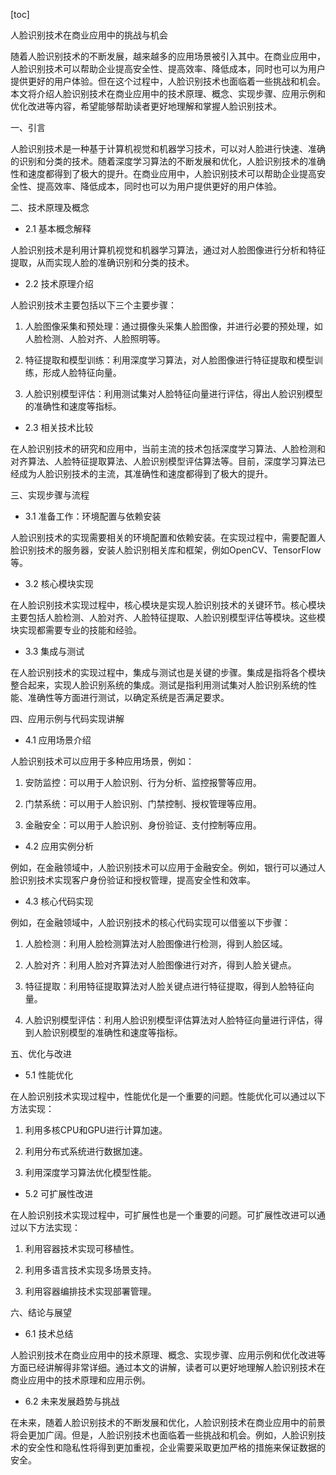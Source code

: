 
[toc]                    
                
                
人脸识别技术在商业应用中的挑战与机会

随着人脸识别技术的不断发展，越来越多的应用场景被引入其中。在商业应用中，人脸识别技术可以帮助企业提高安全性、提高效率、降低成本，同时也可以为用户提供更好的用户体验。但在这个过程中，人脸识别技术也面临着一些挑战和机会。本文将介绍人脸识别技术在商业应用中的技术原理、概念、实现步骤、应用示例和优化改进等内容，希望能够帮助读者更好地理解和掌握人脸识别技术。

一、引言

人脸识别技术是一种基于计算机视觉和机器学习技术，可以对人脸进行快速、准确的识别和分类的技术。随着深度学习算法的不断发展和优化，人脸识别技术的准确性和速度都得到了极大的提升。在商业应用中，人脸识别技术可以帮助企业提高安全性、提高效率、降低成本，同时也可以为用户提供更好的用户体验。

二、技术原理及概念

- 2.1 基本概念解释

人脸识别技术是利用计算机视觉和机器学习算法，通过对人脸图像进行分析和特征提取，从而实现人脸的准确识别和分类的技术。

- 2.2 技术原理介绍

人脸识别技术主要包括以下三个主要步骤：

1. 人脸图像采集和预处理：通过摄像头采集人脸图像，并进行必要的预处理，如人脸检测、人脸对齐、人脸照明等。

2. 特征提取和模型训练：利用深度学习算法，对人脸图像进行特征提取和模型训练，形成人脸特征向量。

3. 人脸识别模型评估：利用测试集对人脸特征向量进行评估，得出人脸识别模型的准确性和速度等指标。

- 2.3 相关技术比较

在人脸识别技术的研究和应用中，当前主流的技术包括深度学习算法、人脸检测和对齐算法、人脸特征提取算法、人脸识别模型评估算法等。目前，深度学习算法已经成为人脸识别技术的主流，其准确性和速度都得到了极大的提升。

三、实现步骤与流程

- 3.1 准备工作：环境配置与依赖安装

人脸识别技术的实现需要相关的环境配置和依赖安装。在实现过程中，需要配置人脸识别技术的服务器，安装人脸识别相关库和框架，例如OpenCV、TensorFlow等。

- 3.2 核心模块实现

在人脸识别技术实现过程中，核心模块是实现人脸识别技术的关键环节。核心模块主要包括人脸检测、人脸对齐、人脸特征提取、人脸识别模型评估等模块。这些模块实现都需要专业的技能和经验。

- 3.3 集成与测试

在人脸识别技术的实现过程中，集成与测试也是关键的步骤。集成是指将各个模块整合起来，实现人脸识别系统的集成。测试是指利用测试集对人脸识别系统的性能、准确性等方面进行测试，以确定系统是否满足要求。

四、应用示例与代码实现讲解

- 4.1 应用场景介绍

人脸识别技术可以应用于多种应用场景，例如：

1. 安防监控：可以用于人脸识别、行为分析、监控报警等应用。

2. 门禁系统：可以用于人脸识别、门禁控制、授权管理等应用。

3. 金融安全：可以用于人脸识别、身份验证、支付控制等应用。

- 4.2 应用实例分析

例如，在金融领域中，人脸识别技术可以应用于金融安全。例如，银行可以通过人脸识别技术实现客户身份验证和授权管理，提高安全性和效率。

- 4.3 核心代码实现

例如，在金融领域中，人脸识别技术的核心代码实现可以借鉴以下步骤：

1. 人脸检测：利用人脸检测算法对人脸图像进行检测，得到人脸区域。

2. 人脸对齐：利用人脸对齐算法对人脸图像进行对齐，得到人脸关键点。

3. 特征提取：利用特征提取算法对人脸关键点进行特征提取，得到人脸特征向量。

4. 人脸识别模型评估：利用人脸识别模型评估算法对人脸特征向量进行评估，得到人脸识别模型的准确性和速度等指标。

五、优化与改进

- 5.1 性能优化

在人脸识别技术实现过程中，性能优化是一个重要的问题。性能优化可以通过以下方法实现：

1. 利用多核CPU和GPU进行计算加速。

2. 利用分布式系统进行数据加速。

3. 利用深度学习算法优化模型性能。

- 5.2 可扩展性改进

在人脸识别技术实现过程中，可扩展性也是一个重要的问题。可扩展性改进可以通过以下方法实现：

1. 利用容器技术实现可移植性。

2. 利用多语言技术实现多场景支持。

3. 利用容器编排技术实现部署管理。

六、结论与展望

- 6.1 技术总结

人脸识别技术在商业应用中的技术原理、概念、实现步骤、应用示例和优化改进等方面已经讲解得非常详细。通过本文的讲解，读者可以更好地理解人脸识别技术在商业应用中的技术原理和应用示例。

- 6.2 未来发展趋势与挑战

在未来，随着人脸识别技术的不断发展和优化，人脸识别技术在商业应用中的前景将会更加广阔。但是，人脸识别技术也面临着一些挑战和机会。例如，人脸识别技术的安全性和隐私性将得到更加重视，企业需要采取更加严格的措施来保证数据的安全。

